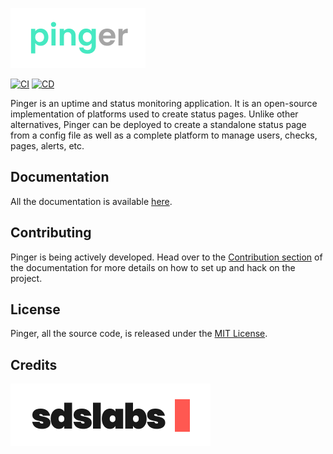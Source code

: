 ![Pinger](./docs/src/pinger-logo.png)

[![CI](https://github.com/sdslabs/pinger/workflows/CI/badge.svg)](https://github.com/sdslabs/pinger/actions?query=workflow%3ACI)
[![CD](https://github.com/sdslabs/pinger/workflows/CD/badge.svg)](https://github.com/sdslabs/pinger/actions?query=workflow%3ACD)
<!-- TODO: Add this badge after a release and repo is public.
[![PkgGoDev](https://pkg.go.dev/badge/github.com/sdslabs/pinger)](https://pkg.go.dev/github.com/sdslabs/pinger)
-->

Pinger is an uptime and status monitoring application. It is an open-source
implementation of platforms used to create status pages. Unlike other
alternatives, Pinger can be deployed to create a standalone status page
from a config file as well as a complete platform to manage users, checks,
pages, alerts, etc.

## Documentation

All the documentation is available [here](https://pinger-docs.sdslabs.co/).

## Contributing

Pinger is being actively developed. Head over to the
[Contribution section](https://pinger-docs.sdslabs.co/contributing/) of the
documentation for more details on how to set up and hack on the project.

## License

Pinger, all the source code, is released under the
[MIT License](./LICENSE).

## Credits

[![Made by SDSLabs](./docs/src/sdslabs-logo.png)](https://sdslabs.co)
